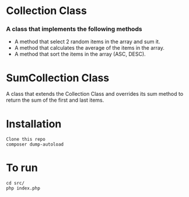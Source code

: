 # Collection Class
### A class that implements the following methods
* A method that select 2 random items in the array and sum it.
* A method that calculates the average of the items in the array.
* A method that sort the items in the array (ASC, DESC).

# SumCollection Class
A class that extends the Collection Class and overrides its sum method to return the sum of the first and last items.

# Installation
```
Clone this repo
composer dump-autoload
```

# To run
```
cd src/
php index.php
```
